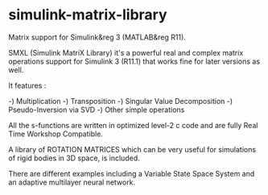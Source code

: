 # simulink-matrix-library
Matrix support for Simulink&reg 3 (MATLAB&reg R11).

SMXL (Simulink MatriX Library) it's a powerful real and complex matrix operations support for Simulink 3
(R11.1) that works fine for later versions as well.

It features :

-) Multiplication
-) Transposition
-) Singular Value Decomposition
-) Pseudo-Inversion via SVD
-) Other simple operations

All the s-functions are written in optimized level-2 c code and are fully Real Time Workshop Compatible.

A library of ROTATION MATRICES which can be very useful for simulations of rigid bodies in 3D space, is included.

There are different examples including a Variable State Space System and an adaptive multilayer neural network.
